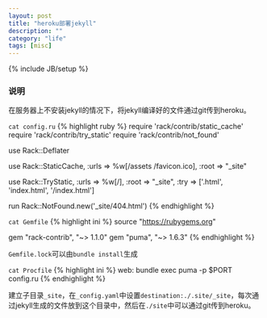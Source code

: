 ```yaml
---
layout: post
title: "heroku部署jekyll"
description: ""
category: "life"
tags: [misc]
---
```

{% include JB/setup %}

### 说明

在服务器上不安装jekyll的情况下，将jekyll编译好的文件通过git传到heroku。

`cat config.ru`
{% highlight ruby %}
require 'rack/contrib/static_cache'
require 'rack/contrib/try_static'
require 'rack/contrib/not_found'

use Rack::Deflater

use Rack::StaticCache,
  :urls => %w[/assets /favicon.ico],
  :root => "_site"

use Rack::TryStatic,
  :urls => %w[/],
  :root => "_site",
  :try  => ['.html', 'index.html', '/index.html']

run Rack::NotFound.new('_site/404.html')
{% endhighlight %}
<!--more-->
`cat Gemfile`
{% highlight ini %}
source "https://rubygems.org"

gem "rack-contrib", "~> 1.1.0"
gem "puma", "~> 1.6.3"
{% endhighlight %}

`Gemfile.lock`可以由`bundle install`生成

`cat Procfile`
{% highlight ini %}
web:     bundle exec puma -p $PORT config.ru
{% endhighlight %}

建立子目录`_site`，在`_config.yaml`中设置`destination:./.site/_site`，每次通过jekyll生成的文件放到这个目录中，然后在`./site`中可以通过git传到heroku。

